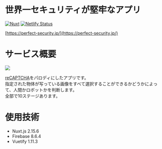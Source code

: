 # 世界一セキュリティが堅牢なアプリ
[![Nuxt](https://img.shields.io/badge/Nuxt-v2.15.6-brightgreen)](https://img.shields.io/badge/Nuxt-v2.15.6-brightgreen)
[![Netlify Status](https://img.shields.io/badge/Firebase-v8.6.4-yellow)](https://img.shields.io/badge/Firebase-v8.6.4-yellow)

[https://perfect-security.jp/](https://perfect-security.jp/)

# サービス概要

<a href="https://perfect-security.jp/">
  <img src="https://user-images.githubusercontent.com/72296262/122736426-fb7dae80-d2ba-11eb-8c18-9f56fef17568.gif" />
</a>

[reCAPTCHA](https://www.google.com/recaptcha/about/)をパロディにしたアプリです。  
指定された物体が写っている画像をすべて選択することができるかどうかによって、人間かロボットかを判断します。  
全部で10ステージあります。

# 使用技術
- Nuxt.js 2.15.6
- Firebase 8.6.4
- Vuetify 1.11.3
